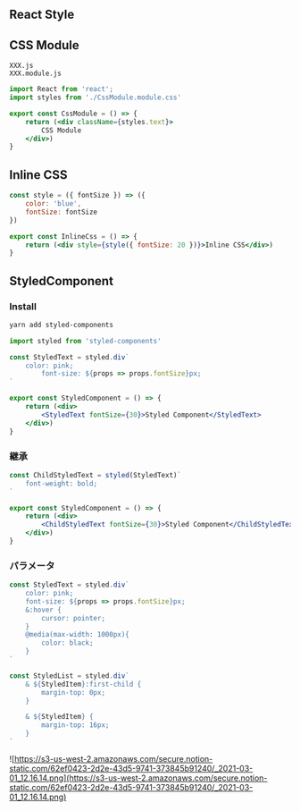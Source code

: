 ## React Style

## CSS Module

```
XXX.js
XXX.module.js
```

```jsx
import React from 'react';
import styles from './CssModule.module.css'

export const CssModule = () => {
    return (<div className={styles.text}>
        CSS Module
    </div>)
}
```

## Inline CSS

```jsx
const style = ({ fontSize }) => ({
    color: 'blue',
    fontSize: fontSize
})

export const InlineCss = () => {
    return (<div style={style({ fontSize: 20 })}>Inline CSS</div>)
}
```

## StyledComponent

### Install

```bash
yarn add styled-components
```

```jsx
import styled from 'styled-components'

const StyledText = styled.div`
    color: pink;
		font-size: ${props => props.fontSize}px;
`

export const StyledComponent = () => {
    return (<div>
        <StyledText fontSize={30}>Styled Component</StyledText>
    </div>)
}
```

### 継承

```jsx
const ChildStyledText = styled(StyledText)`
    font-weight: bold;
`

export const StyledComponent = () => {
    return (<div>
        <ChildStyledText fontSize={30}>Styled Component</ChildStyledText>
    </div>)
}
```

### パラメータ

```jsx
const StyledText = styled.div`
    color: pink;
    font-size: ${props => props.fontSize}px;
    &:hover {
        cursor: pointer;
    }
    @media(max-width: 1000px){
        color: black;
    }
`
```

```jsx
const StyledList = styled.div`    
    & ${StyledItem}:first-child {
        margin-top: 0px;
    }

    & ${StyledItem} {
        margin-top: 16px;
    }
`
```

![https://s3-us-west-2.amazonaws.com/secure.notion-static.com/62ef0423-2d2e-43d5-9741-373845b91240/_2021-03-01_12.16.14.png](https://s3-us-west-2.amazonaws.com/secure.notion-static.com/62ef0423-2d2e-43d5-9741-373845b91240/_2021-03-01_12.16.14.png)
